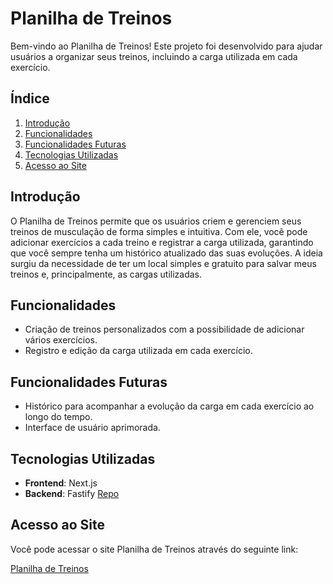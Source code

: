 # Planilha de Treinos

Bem-vindo ao Planilha de Treinos! Este projeto foi desenvolvido para ajudar usuários a organizar seus treinos, incluindo a carga utilizada em cada exercício.

## Índice

1. [Introdução](#introdução)
2. [Funcionalidades](#funcionalidades)
3. [Funcionalidades Futuras](#funcionalidades-futuras)
4. [Tecnologias Utilizadas](#tecnologias-utilizadas)
5. [Acesso ao Site](#acesso-ao-site)

## Introdução

O Planilha de Treinos permite que os usuários criem e gerenciem seus treinos de musculação de forma simples e intuitiva. Com ele, você pode adicionar exercícios a cada treino e registrar a carga utilizada, garantindo que você sempre tenha um histórico atualizado das suas evoluções. A ideia surgiu da necessidade de ter um local simples e gratuito para salvar meus treinos e, principalmente, as cargas utilizadas.

## Funcionalidades

- Criação de treinos personalizados com a possibilidade de adicionar vários exercícios.
- Registro e edição da carga utilizada em cada exercício.

## Funcionalidades Futuras

- Histórico para acompanhar a evolução da carga em cada exercício ao longo do tempo.
- Interface de usuário aprimorada.

## Tecnologias Utilizadas

- **Frontend**: Next.js
- **Backend**: Fastify [Repo](https://github.com/christiansmmc/workout-sheet-api)

## Acesso ao Site

Você pode acessar o site Planilha de Treinos através do seguinte link:

[Planilha de Treinos](https://workout-sheet-web-2-0.vercel.app/)

